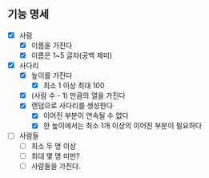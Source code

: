 ## 기능 명세
-[x] 사람
  -[x] 이름을 가진다
  -[x] 이름은 1~5 글자(공백 제미)
-[x] 사다리
  -[x] 높이를 가진다
    -[x] 최소 1 이상 최대 100
  -[x] (사람 수 - 1) 만큼의 열을 가진다
  -[x] 랜덤으로 사다리를 생성한다
    -[x] 이어진 부분이 연속될 수 없다
    -[x] 한 높이에서는 최소 1개 이상의 이어진 부분이 필요하다
-[ ] 사람들
  -[ ] 최소 두 명 이상
  -[ ] 최대 몇 명 미만?
  -[ ] 사람들을 가진다.
